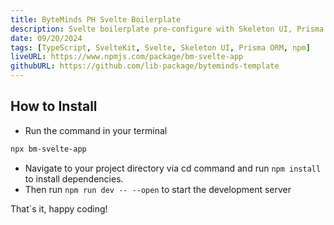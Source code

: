 ```yaml
---
title: ByteMinds PH Svelte Boilerplate
description: Svelte boilerplate pre-configure with Skeleton UI, Prisma ORM, and Kit Routes.
date: 09/20/2024
tags: [TypeScript, SvelteKit, Svelte, Skeleton UI, Prisma ORM, npm]
liveURL: https://www.npmjs.com/package/bm-svelte-app
githubURL: https://github.com/lib-package/byteminds-template
---
```


## How to Install

- Run the command in your terminal

```bash
npx bm-svelte-app
```

- Navigate to your project directory via cd command and run `npm install` to install dependencies.
- Then run `npm run dev -- --open` to start the development server

That`s it, happy coding!

